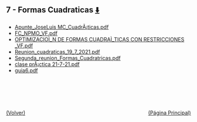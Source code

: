 
<html>
<body>
<h2>7 - Formas Cuadraticas <a href="https://downgit.github.io/#/home?url=https://github.com/Apuntes-FIUBA/Apuntes-Electronica/tree/main/81 - Matemática/8102 - Algebra II/Clases Vargas/7 - Formas Cuadraticas" style="font-size:20px">  ⬇️ </a></h2>
<ul>
    <li><a href="Apunte_JoseLuis MC_CuadrÃ¡ticas.pdf">Apunte_JoseLuis MC_CuadrÃ¡ticas.pdf</a></li>
    <li><a href="FC_NPMO_VF.pdf">FC_NPMO_VF.pdf</a></li>
    <li><a href="OPTIMIZACIOÌ_N DE FORMAS CUADRAÌ_TICAS CON RESTRICCIONES _VF.pdf">OPTIMIZACIOÌ_N DE FORMAS CUADRAÌ_TICAS CON RESTRICCIONES _VF.pdf</a></li>
    <li><a href="Reunion_cuadraticas_19_7_2021.pdf">Reunion_cuadraticas_19_7_2021.pdf</a></li>
    <li><a href="Segunda_reunion_Formas_Cuadratricas.pdf">Segunda_reunion_Formas_Cuadratricas.pdf</a></li>
    <li><a href="clase prÃ¡ctica 21-7-21.pdf">clase prÃ¡ctica 21-7-21.pdf</a></li>
    <li><a href="guia6.pdf">guia6.pdf</a></li>
</ul>
</body>
</html>


































<br><br><br><br><br><a href="../" style="float: left">(Volver)</a> <a href="https://apuntes-fiuba.github.io/Apuntes-Electronica" style="float: right">(Página Principal)</a>
